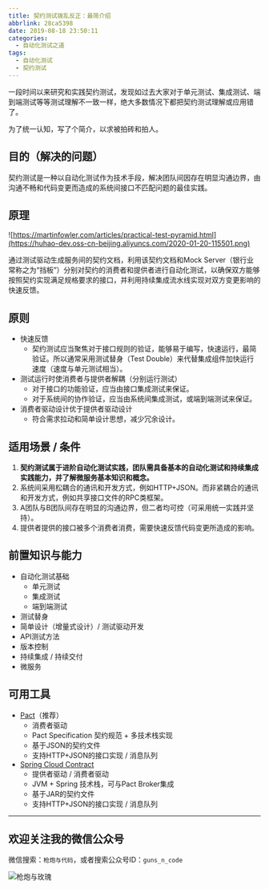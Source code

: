 ```yaml
---
title: 契约测试拨乱反正：最简介绍
abbrlink: 28ca5398
date: 2019-08-18 23:50:11
categories:
  - 自动化测试之道
tags:
  - 自动化测试
  - 契约测试
---
```


一段时间以来研究和实践契约测试，发现如过去大家对于单元测试、集成测试、端到端测试等等测试理解不一致一样，绝大多数情况下都把契约测试理解或应用错了。

为了统一认知，写了个简介，以求被拍砖和拍人。

<!-- more -->

## 目的（解决的问题）

契约测试是一种以自动化测试作为技术手段，解决团队间因存在明显沟通边界，由沟通不畅和代码变更而造成的系统间接口不匹配问题的最佳实践。

## 原理

![https://martinfowler.com/articles/practical-test-pyramid.html](https://huhao-dev.oss-cn-beijing.aliyuncs.com/2020-01-20-115501.png)

通过测试驱动生成服务间的契约文档，利用该契约文档和Mock Server（银行业常称之为“挡板”）分别对契约的消费者和提供者进行自动化测试，以确保双方能够按照契约实现满足规格要求的接口，并利用持续集成流水线实现对双方变更影响的快速反馈。

## 原则

- 快速反馈
  - 契约测试应当聚焦对于接口规则的验证，能够易于编写，快速运行，最简验证。所以通常采用测试替身（Test Double）来代替集成组件加快运行速度（速度与单元测试相当）。
- 测试运行时使消费者与提供者解耦（分别运行测试）
  - 对于接口的功能验证，应当由接口集成测试来保证。
  - 对于系统间的协作验证，应当由系统间集成测试，或端到端测试来保证。
- 消费者驱动设计优于提供者驱动设计
  - 符合需求拉动和简单设计思想，减少冗余设计。

## 适用场景 / 条件

1. **契约测试属于进阶自动化测试实践，团队需具备基本的自动化测试和持续集成实践能力，并了解微服务基本知识和概念。**
2. 系统间采用松耦合的通讯和开发方式，例如HTTP+JSON。而非紧耦合的通讯和开发方式，例如共享接口文件的RPC类框架。
3. A团队与B团队间存在明显的沟通边界，但二者均可控（可采用统一实践并坚持）。
4. 提供者提供的接口被多个消费者消费，需要快速反馈代码变更所造成的影响。

## 前置知识与能力

- 自动化测试基础
  - 单元测试
  - 集成测试
  - 端到端测试
- 测试替身
- 简单设计（增量式设计）/ 测试驱动开发
- API测试方法
- 版本控制
- 持续集成 / 持续交付
- 微服务

## 可用工具

- [Pact](https://docs.pact.io/)（推荐）
  - 消费者驱动
  - Pact Specification 契约规范 + 多技术栈实现
  - 基于JSON的契约文件
  - 支持HTTP+JSON的接口实现 / 消息队列
- [Spring Cloud Contract](https://spring.io/projects/spring-cloud-contract)
  - 提供者驱动 / 消费者驱动
  - JVM + Spring 技术栈，可与Pact Broker集成
  - 基于JAR的契约文件
  - 支持HTTP+JSON的接口实现 / 消息队列

---

## 欢迎关注我的微信公众号

微信搜索：`枪炮与代码`，或者搜索公众号ID：`guns_n_code`

![枪炮与玫瑰](https://huhao-dev.oss-cn-beijing.aliyuncs.com/2020-01-20-wechat.png)